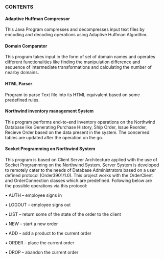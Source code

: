 ### CONTENTS

#### Adaptive Huffman Compressor

This Java Program compresses and decompresses input text files by encoding and decoding operations using Adaptive Huffman Algorithm.

#### Domain Comparator

This program takes input in the form of set of domain names and operates different functionalities like finding the manipulation difference and sequence of intermediate transformations and calculating the number of nearby domains.

#### HTML Parser

Program to parse Text file into its HTML equivalent based on some predefined rules.

#### Northwind inventory management System

This program performs end-to-end inventory operations on the Northwind Database like Generating Purchase History, Ship Order, Issue Reorder, Recieve Order based on the data present in the system. The concerned tables are updated after the operation on the go.

#### Socket Programming on Northwind System

This program is based on Client Server Architecture applied with the use of Socket Programming on the Northwind System. Server System is developed to remotely cater to the needs of Database Administrators based on a user defined protocol (Order3901/1.0). This project works with the OrderClient and OrderConnection classes which are predefined. Following below are the possible operations via this protocol:

  • AUTH – employee signs in
  
  • LOGOUT – employee signs out
  
  • LIST – return some of the state of the order to the
  client
  
  • NEW – start a new order
  
  • ADD – add a product to the current order
  
  • ORDER – place the current order
  
  • DROP – abandon the current order

